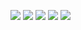 <!-- ![](http://github-profile-summary-cards.vercel.app/api/cards/profile-details?username=pavelsust&theme=default) 
![](http://github-profile-summary-cards.vercel.app/api/cards/repos-per-language?username=pavelsust&theme=default) 
![](http://github-profile-summary-cards.vercel.app/api/cards/most-commit-language?username=pavelsust&theme=default) 
![](http://github-profile-summary-cards.vercel.app/api/cards/stats?username=pavelsust&theme=default) 
![](http://github-profile-summary-cards.vercel.app/api/cards/productive-time?username=pavelsust&theme=default&utcOffset=8) 
 -->

[![](./profile-summary-card-output/default/0-profile-details.svg)](https://github.com/pavelsust/github-profile-summary-cards)
[![](./profile-summary-card-output/default/3-stats.svg)](https://github.com/pavelsust/github-profile-summary-cards) [![](./profile-summary-card-output/default/4-productive-time.svg)](https://github.com/pavelsust/github-profile-summary-cards)
[![](./profile-summary-card-output/default/1-repos-per-language.svg)](https://github.com/pavelsust/github-profile-summary-cards) [![](./profile-summary-card-output/default/2-most-commit-language.svg)](https://github.com/pavelsust/github-profile-summary-cards)
